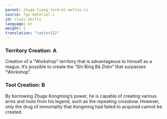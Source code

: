 ```yaml
---
parent: zhuge-liang-lord-el-melloi-ii
source: fgo-material-i
id: class-skills
language: en
weight: 1
translation: "castor212"
---
```


### Territory Creation: A

Creation of a "Workshop" territory that is advantageous to himself as a magus.
It’s possible to create the “Shí Bīng Bā Zhèn” that surpasses “Workshop”.

### Tool Creation: B

By borrowing Zhuge Kongming’s power, he is capable of creating various arms and tools from his legend, such as the repeating crossbow. However, only the drug of immortality that Kongming had failed to acquired cannot be created.
